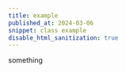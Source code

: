 ```yaml
---
title: example
published_at: 2024-03-06
snippet: class example
disable_html_sanitization: true
---
```


something 